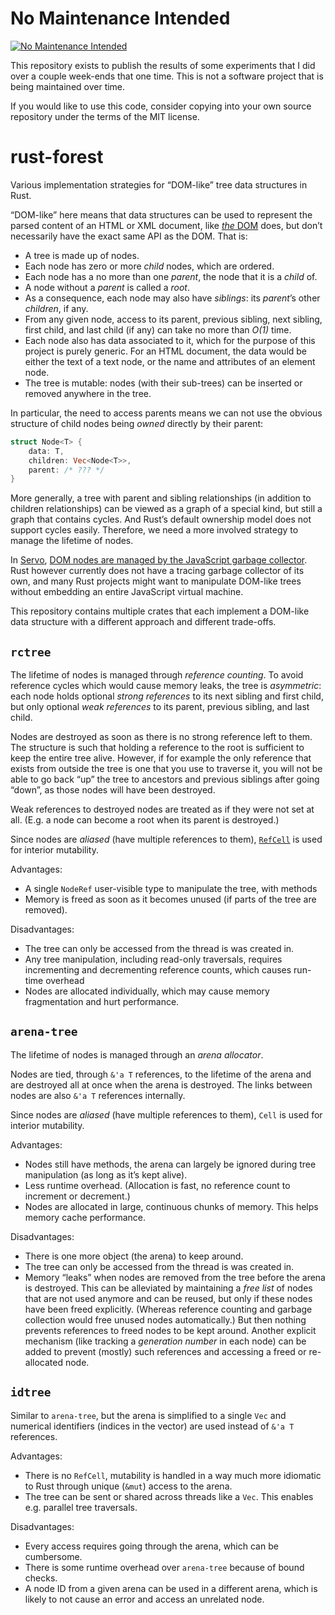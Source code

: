 No Maintenance Intended
=======================

[![No Maintenance Intended](http://unmaintained.tech/badge.svg)](http://unmaintained.tech/)

This repository exists to publish the results of some experiments
that I did over a couple week-ends that one time.
This is not a software project that is being maintained over time.

If you would like to use this code, consider copying into your own source repository
under the terms of the MIT license.


rust-forest
===========

Various implementation strategies for “DOM-like” tree data structures in Rust.

“DOM-like” here means that data structures can be used to represent
the parsed content of an HTML or XML document,
like [*the* DOM](https://dom.spec.whatwg.org/) does,
but don’t necessarily have the exact same API as the DOM.
That is:

* A tree is made up of nodes.
* Each node has zero or more *child* nodes, which are ordered.
* Each node has a no more than one *parent*, the node that it is a *child* of.
* A node without a *parent* is called a *root*.
* As a consequence, each node may also have *siblings*: its *parent*’s other *children*, if any.
* From any given node, access to its
  parent, previous sibling, next sibling, first child, and last child (if any)
  can take no more than *O(1)* time.
* Each node also has data associated to it,
  which for the purpose of this project is purely generic.
  For an HTML document, the data would be either the text of a text node,
  or the name and attributes of an element node.
* The tree is mutable:
  nodes (with their sub-trees) can be inserted or removed anywhere in the tree.

In particular, the need to access parents means we can not use the obvious structure
of child nodes being *owned* directly by their parent:

```rust
struct Node<T> {
    data: T,
    children: Vec<Node<T>>,
    parent: /* ??? */
}
```

More generally, a tree with parent and sibling relationships (in addition to children relationships)
can be viewed as a graph of a special kind, but still a graph that contains cycles.
And Rust’s default ownership model does not support cycles easily.
Therefore, we need a more involved strategy to manage the lifetime of nodes.

In [Servo](https://github.com/servo/servo/),
[DOM nodes are managed by the JavaScript garbage collector](
https://blog.mozilla.org/research/2014/08/26/javascript-servos-only-garbage-collector/).
Rust however currently does not have a tracing garbage collector of its own,
and many Rust projects might want to manipulate DOM-like trees
without embedding an entire JavaScript virtual machine.

This repository contains multiple crates that each implement a DOM-like data structure
with a different approach and different trade-offs.


`rctree`
--------

The lifetime of nodes is managed through *reference counting*.
To avoid reference cycles which would cause memory leaks, the tree is *asymmetric*:
each node holds optional *strong references* to its next sibling and first child,
but only optional *weak references* to its parent, previous sibling, and last child.

Nodes are destroyed as soon as there is no strong reference left to them.
The structure is such that holding a reference to the root
is sufficient to keep the entire tree alive.
However, if for example the only reference that exists from outside the tree
is one that you use to traverse it,
you will not be able to go back “up” the tree to ancestors and previous siblings after going “down”,
as those nodes will have been destroyed.

Weak references to destroyed nodes are treated as if they were not set at all.
(E.g. a node can become a root when its parent is destroyed.)

Since nodes are *aliased* (have multiple references to them),
[`RefCell`](http://doc.rust-lang.org/std/cell/index.html) is used for interior mutability.

Advantages:

* A single `NodeRef` user-visible type to manipulate the tree, with methods
* Memory is freed as soon as it becomes unused (if parts of the tree are removed).

Disadvantages:

* The tree can only be accessed from the thread is was created in.
* Any tree manipulation, including read-only traversals,
  requires incrementing and decrementing reference counts,
  which causes run-time overhead
* Nodes are allocated individually, which may cause memory fragmentation and hurt performance.


`arena-tree`
------------

The lifetime of nodes is managed through an *arena allocator*.

Nodes are tied, through `&'a T` references, to the lifetime of the arena
and are destroyed all at once when the arena is destroyed.
The links between nodes are also `&'a T` references internally.

Since nodes are *aliased* (have multiple references to them),
`Cell` is used for interior mutability.

Advantages:

* Nodes still have methods,
  the arena can largely be ignored during tree manipulation (as long as it’s kept alive).
* Less runtime overhead. (Allocation is fast, no reference count to increment or decrement.)
* Nodes are allocated in large, continuous chunks of memory. This helps memory cache performance.

Disadvantages:

* There is one more object (the arena) to keep around.
* The tree can only be accessed from the thread is was created in.
* Memory “leaks” when nodes are removed from the tree before the arena is destroyed.
  This can be alleviated by maintaining a *free list*
  of nodes that are not used anymore and can be reused,
  but only if these nodes have been freed explicitly.
  (Whereas reference counting and garbage collection would free unused nodes automatically.)
  But then nothing prevents references to freed nodes to be kept around.
  Another explicit mechanism (like tracking a *generation number* in each node)
  can be added to prevent (mostly) such references and accessing a freed or re-allocated node.


`idtree`
--------

Similar to `arena-tree`, but the arena is simplified to a single `Vec`
and numerical identifiers (indices in the vector) are used instead of `&'a T` references.

Advantages:

* There is no `RefCell`, mutability is handled in a way much more idiomatic to Rust
  through unique (`&mut`) access to the arena.
* The tree can be sent or shared across threads like a `Vec`.
  This enables e.g. parallel tree traversals.

Disadvantages:

* Every access requires going through the arena, which can be cumbersome.
* There is some runtime overhead over `arena-tree` because of bound checks.
* A node ID from a given arena can be used in a different arena,
  which is likely to not cause an error and access an unrelated node.
